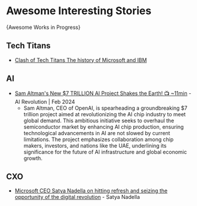 # Awesome Interesting Stories
{Awesome Works in Progress}

## Tech Titans
* [Clash of Tech Titans The history of Microsoft and IBM](https://www.bscapitalmarkets.com/clash-of-tech-titans-the-history-of-microsoft-and-ibm.html)

## AI
* [Sam Altman's New $7 TRILLION AI Project Shakes the Earth! 📺 ~11min](https://www.youtube.com/watch?v=n0tgCJoiWqY) - AI Revolution | Feb 2024
  - Sam Altman, CEO of OpenAI, is spearheading a groundbreaking $7 trillion project aimed at revolutionizing the AI chip industry to meet global demand. This ambitious initiative seeks to overhaul the semiconductor market by enhancing AI chip production, ensuring technological advancements in AI are not slowed by current limitations. The project emphasizes collaboration among chip makers, investors, and nations like the UAE, underlining its significance for the future of AI infrastructure and global economic growth.

## CXO
* [Microsoft CEO Satya Nadella on hitting refresh and seizing the opportunity of the digital revolution](https://www.youtube.com/watch?v=y_doAHdL3v4) - Satya Nadella
